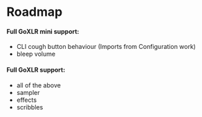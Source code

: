 # Roadmap

#### Full GoXLR mini support:
 - CLI cough button behaviour (Imports from Configuration work)
 - bleep volume

#### Full GoXLR support:
 - all of the above
 - sampler
 - effects
 - scribbles
